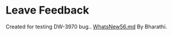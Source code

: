  
# Leave Feedback 
 Created for testing DW-3970 bug.. 
 [WhatsNew56.md](WhatsNew56.md) 
 By Bharathi.